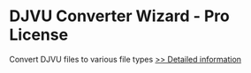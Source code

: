 # DJVU Converter Wizard - Pro License
Convert DJVU files to various file types
[>> Detailed information](https://secure.shareit.com/shareit/product.html?productid=300788380&affiliateid=200057808)